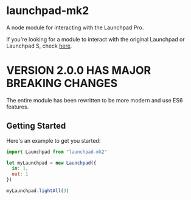 # launchpad-mk2

A node module for interacting with the Launchpad Pro.

If you're looking for a module to interact with the original Launchpad or Launchpad S, check [here](https://www.npmjs.com/package/midi-launchpad).

# VERSION 2.0.0 HAS MAJOR BREAKING CHANGES

The entire module has been rewritten to be more modern and use ES6 features.

## Getting Started

Here's an example to get you started:

```js
import Launchpad from "launchpad-mk2"

let myLaunchpad = new Launchpad({
  in: 1,
  out: 1
})

myLaunchpad.lightAll(3)
```